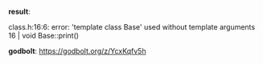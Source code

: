 **result**:
 
class.h:16:6: error: 'template<class T> class Base' used without template arguments
   16 | void Base::print()
 
**godbolt**: https://godbolt.org/z/YcxKqfv5h
